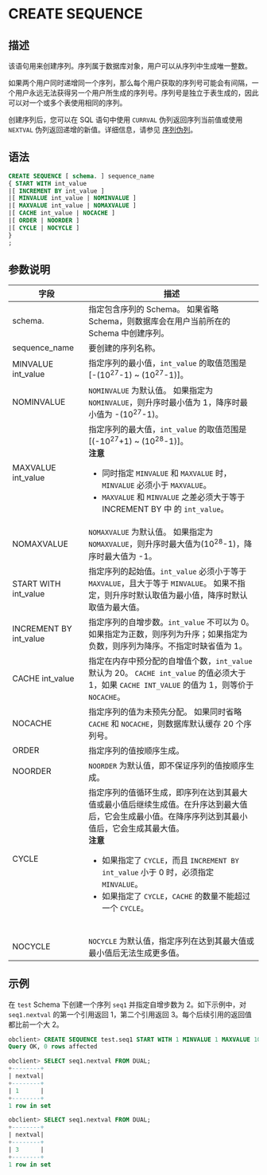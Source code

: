 # CREATE SEQUENCE

## 描述

该语句用来创建序列。序列属于数据库对象，用户可以从序列中生成唯一整数。

如果两个用户同时递增同一个序列，那么每个用户获取的序列号可能会有间隔，一个用户永远无法获得另一个用户所生成的序列号。序列号是独立于表生成的，因此可以对一个或多个表使用相同的序列。

创建序列后，您可以在 SQL 语句中使用 `CURRVAL` 伪列返回序列当前值或使用 `NEXTVAL` 伪列返回递增的新值。详细信息，请参见 [序列伪列](../3.sequence-pseudo-column-of-mysql-mode.md)。

## 语法

```sql
CREATE SEQUENCE [ schema. ] sequence_name
{ START WITH int_value
|[ INCREMENT BY int_value ]
|[ MINVALUE int_value | NOMINVALUE ]
|[ MAXVALUE int_value | NOMAXVALUE ]  
|[ CACHE int_value | NOCACHE ]
|[ ORDER | NOORDER ]
|[ CYCLE | NOCYCLE ]  
}
;
```

## 参数说明

|           字段           |                                                                                                                                                            描述                                                                                                                                                            |
|------------------------|--------------------------------------------------------------------------------------------------------------------------------------------------------------------------------------------------------------------------------------------------------------------------------------------------------------------------|
| schema.                | 指定包含序列的 Schema。 如果省略 Schema，则数据库会在用户当前所在的 Schema 中创建序列。                                                                                                                                                                                                                                                  |
| sequence_name          | 要创建的序列名称。                                                                                                                                                                                                                                                                                                                |
| MINVALUE int_value     | 指定序列的最小值，`int_value` 的取值范围是 \[-(10<sup>27</sup>-1) \~ (10<sup>27</sup>-1)\]。                                                                                                                                                                                                                                                               |
| NOMINVALUE             | `NOMINVALUE` 为默认值。 如果指定为 `NOMINVALUE`，则升序时最小值为 1，降序时最小值为 -(10<sup>27</sup>-1)。                                                                                                                                                                                                                                    |
| MAXVALUE int_value     | 指定序列的最大值，`int_value` 的取值范围是 \[(-10<sup>27</sup>+1) \~ (10<sup>28</sup>-1)\]。 <br>**注意**  <ul><li>同时指定 `MINVALUE` 和 `MAXVALUE` 时，`MINVALUE` 必须小于 `MAXVALUE`。</li>   <li>  `MAXVALUE` 和 `MINVALUE` 之差必须大于等于 INCREMENT BY 中 的 `int_value`。 </li></ul>   |
| NOMAXVALUE             | `NOMAXVALUE` 为默认值。 如果指定为 `NOMAXVALUE`，则升序时最大值为(10<sup>28</sup>-1)，降序时最大值为 -1。                                                                                                                                                                                                                                     |
| START WITH int_value   | 指定序列的起始值。`int_value` 必须小于等于 `MAXVALUE`，且大于等于 `MINVALUE`。 如果不指定，则升序时默认取值为最小值，降序时默认取值为最大值。                                                                                                                                                                                                                 |
| INCREMENT BY int_value | 指定序列的自增步数。`int_value` 不可以为 0。 如果指定为正数，则序列为升序；如果指定为负数，则序列为降序。不指定时缺省值为 1。                                                                                                                                                                                                                                  |
| CACHE int_value        | 指定在内存中预分配的自增值个数，`int_value` 默认为 20。 `CACHE int_value` 的值必须大于 1，如果 `CACHE INT_VALUE` 的值为 1，则等价于 `NOCACHE`。                                                                                                                                                                                                |
| NOCACHE                | 指定序列的值为未预先分配。 如果同时省略 `CACHE` 和 `NOCACHE`，则数据库默认缓存 20 个序列号。                                                                                                                                                                                                                                               |
| ORDER                  | 指定序列的值按顺序生成。                                                                                                                                                                                                                                                                                                             |
| NOORDER                | `NOORDER` 为默认值，即不保证序列的值按顺序生成。                                                                                                                                                                                                                                                                                            |
| CYCLE                  | 指定序列的值循环生成，即序列在达到其最大值或最小值后继续生成值。在升序达到最大值后，它会生成最小值。在降序序列达到其最小值后，它会生成其最大值。 <br>**注意**  <ul><li> 如果指定了 `CYCLE`，而且 `INCREMENT BY int_value` 小于 0 时，必须指定 `MINVALUE`。</li>   <li>  如果指定了 `CYCLE`，`CACHE` 的数量不能超过一个 `CYCLE`。</li></ul> </br>     |
| NOCYCLE                | `NOCYCLE` 为默认值，指定序列在达到其最大值或最小值后无法生成更多值。                                                                                                                                                                                                                                                                                  |

## 示例

在 `test` Schema 下创建一个序列 `seq1` 并指定自增步数为 2。如下示例中，对 `seq1.nextval` 的第一个引用返回 1，第二个引用返回 3。每个后续引用的返回值都比前一个大 2。

```sql
obclient> CREATE SEQUENCE test.seq1 START WITH 1 MINVALUE 1 MAXVALUE 10 INCREMENT BY 2 NOCYCLE NOORDER CACHE 30;
Query OK, 0 rows affected

obclient> SELECT seq1.nextval FROM DUAL;
+--------+
| nextval|
+--------+
| 1      |
+--------+
1 row in set

obclient> SELECT seq1.nextval FROM DUAL;
+--------+
| nextval|
+--------+
| 3      |
+--------+
1 row in set
```
